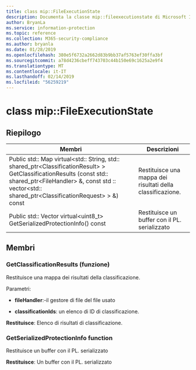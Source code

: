 ```yaml
---
title: class mip::FileExecutionState
description: Documenta la classe mip::fileexecutionstate di Microsoft Information Protection (MIP) SDK.
author: BryanLa
ms.service: information-protection
ms.topic: reference
ms.collection: M365-security-compliance
ms.author: bryanla
ms.date: 01/28/2019
ms.openlocfilehash: 380e5f6732a2662d83b9bb37af5763ef30ffa3bf
ms.sourcegitcommit: a78d4236cbeff743703c44b150e69c1625a2e9f4
ms.translationtype: MT
ms.contentlocale: it-IT
ms.lasthandoff: 02/14/2019
ms.locfileid: "56259219"
---
```

# <a name="class-mipfileexecutionstate"></a>class mip::FileExecutionState 
  
## <a name="summary"></a>Riepilogo
 Membri                        | Descrizioni                                
--------------------------------|---------------------------------------------
Public std:: Map virtual\<std:: String, std:: shared_ptr\<ClassificationResult\> \> GetClassificationResults (const std:: shared_ptr\<FileHandler\> &, const std :: vector\<std:: shared_ptr\<ClassificationRequest\> \> &) const  |  Restituisce una mappa dei risultati della classificazione.
Public std:: Vector virtual\<uint8_t\> GetSerializedProtectionInfo() const  |  Restituisce un buffer con il PL. serializzato
  
## <a name="members"></a>Membri
  
### <a name="getclassificationresults-function"></a>GetClassificationResults (funzione)
Restituisce una mappa dei risultati della classificazione.

Parametri:  
* **fileHandler**:-il gestore di file del file usato 


* **classificationIds**: un elenco di ID di classificazione. 



  
**Restituisce**: Elenco di risultati di classificazione.
  
### <a name="getserializedprotectioninfo-function"></a>GetSerializedProtectionInfo function
Restituisce un buffer con il PL. serializzato

  
**Restituisce**: Un buffer con il PL. serializzato
